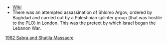 - [Wiki](https://en.wikipedia.org/wiki/1982_Lebanon_War)
- There was an attempted assassination of Shlomo Argov, ordered by Baghdad and carried out by a Palestinian splinter group (that was hostile to the PLO) in London. This was the pretext by which Israel began the Lebanon War.

[1982 Sabra and Shatila Massacre](1982%20Sabra%20and%20Shatila%20Massacre)